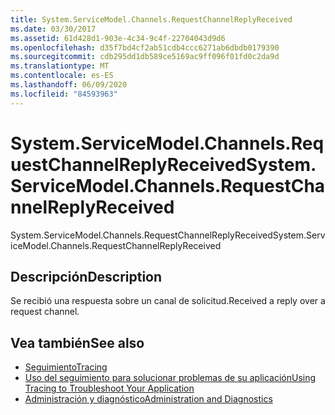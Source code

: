 ```yaml
---
title: System.ServiceModel.Channels.RequestChannelReplyReceived
ms.date: 03/30/2017
ms.assetid: 61d428d1-903e-4c34-9c4f-22704043d9d6
ms.openlocfilehash: d35f7bd4cf2ab51cdb4ccc6271ab6dbdb0179390
ms.sourcegitcommit: cdb295dd1db589ce5169ac9ff096f01fd0c2da9d
ms.translationtype: MT
ms.contentlocale: es-ES
ms.lasthandoff: 06/09/2020
ms.locfileid: "84593963"
---
```

# <a name="systemservicemodelchannelsrequestchannelreplyreceived"></a><span data-ttu-id="7b7a7-102">System.ServiceModel.Channels.RequestChannelReplyReceived</span><span class="sxs-lookup"><span data-stu-id="7b7a7-102">System.ServiceModel.Channels.RequestChannelReplyReceived</span></span>
<span data-ttu-id="7b7a7-103">System.ServiceModel.Channels.RequestChannelReplyReceived</span><span class="sxs-lookup"><span data-stu-id="7b7a7-103">System.ServiceModel.Channels.RequestChannelReplyReceived</span></span>  
  
## <a name="description"></a><span data-ttu-id="7b7a7-104">Descripción</span><span class="sxs-lookup"><span data-stu-id="7b7a7-104">Description</span></span>  
 <span data-ttu-id="7b7a7-105">Se recibió una respuesta sobre un canal de solicitud.</span><span class="sxs-lookup"><span data-stu-id="7b7a7-105">Received a reply over a request channel.</span></span>  
  
## <a name="see-also"></a><span data-ttu-id="7b7a7-106">Vea también</span><span class="sxs-lookup"><span data-stu-id="7b7a7-106">See also</span></span>

- [<span data-ttu-id="7b7a7-107">Seguimiento</span><span class="sxs-lookup"><span data-stu-id="7b7a7-107">Tracing</span></span>](index.md)
- [<span data-ttu-id="7b7a7-108">Uso del seguimiento para solucionar problemas de su aplicación</span><span class="sxs-lookup"><span data-stu-id="7b7a7-108">Using Tracing to Troubleshoot Your Application</span></span>](using-tracing-to-troubleshoot-your-application.md)
- [<span data-ttu-id="7b7a7-109">Administración y diagnóstico</span><span class="sxs-lookup"><span data-stu-id="7b7a7-109">Administration and Diagnostics</span></span>](../index.md)
